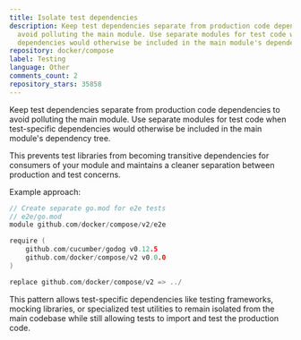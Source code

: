 ```yaml
---
title: Isolate test dependencies
description: Keep test dependencies separate from production code dependencies to
  avoid polluting the main module. Use separate modules for test code when test-specific
  dependencies would otherwise be included in the main module's dependency tree.
repository: docker/compose
label: Testing
language: Other
comments_count: 2
repository_stars: 35858
---
```


Keep test dependencies separate from production code dependencies to avoid polluting the main module. Use separate modules for test code when test-specific dependencies would otherwise be included in the main module's dependency tree.

This prevents test libraries from becoming transitive dependencies for consumers of your module and maintains a cleaner separation between production and test concerns.

Example approach:
```go
// Create separate go.mod for e2e tests
// e2e/go.mod
module github.com/docker/compose/v2/e2e

require (
    github.com/cucumber/godog v0.12.5
    github.com/docker/compose/v2 v0.0.0
)

replace github.com/docker/compose/v2 => ../
```

This pattern allows test-specific dependencies like testing frameworks, mocking libraries, or specialized test utilities to remain isolated from the main codebase while still allowing tests to import and test the production code.